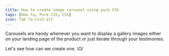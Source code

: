 ```yaml
---
title: How to create image carousel using pure CSS
tags: [How to, Pure CSS, CSS]
icon: fab fa-css3-alt
---
```


Carousels are handy whenever you want to display a gallery images either on your landing page of the product or just iterate through your testimonies.

Let's see how can we create one. \O/

